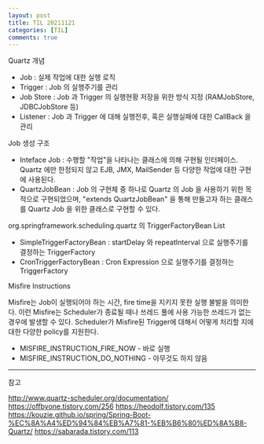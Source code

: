```yaml
---
layout: post
title: TIL 20211121
categories: [TIL]
comments: true
---
```


Quartz 개념

- Job : 실제 작업에 대한 실행 로직
- Trigger : Job 의 실행주기를 관리
- Job Store : Job 과 Trigger 의 실행현황 저장을 위한 방식 지정 (RAMJobStore, JDBCJobStore 등)
- Listener : Job 과 Trigger 에 대해 실행전후, 혹은 실행실패에 대한 CallBack 을 관리

Job 생성 구조

- Inteface Job : 수행할 "작업"을 나타나는 클래스에 의해 구현될 인터페이스. Quartz 에만 한정되지 않고 EJB, JMX, MailSender 등 다양한 작업에 대한 구현에 사용된다.
- QuartzJobBean : Job 의 구현체 중 하나로 Quartz 의 Job 을 사용하기 위한 목적으로 구현되었으며, "extends QuartzJobBean" 을 통해 만들고자 하는 클래스를 Quartz Job 을 위한 클래스로 구현할 수 있다.

org.springframework.scheduling.quartz 의 TriggerFactoryBean List

- SimpleTriggerFactoryBean : startDelay 와 repeatInterval 으로 실행주기를 결정하는 TriggerFactory
- CronTriggerFactoryBean : Cron Expression 으로 실행주기를 결정하는 TriggerFactory

Misfire Instructions

Misfire는 Job이 실행되어야 하는 시간, fire time을 지키지 못한 실행 불발을 의미한다. 이런 Misfire는 Scheduler가 종료될 때나 쓰레드 풀에 사용 가능한 쓰레드가 없는 경우에 발생할 수 있다. Scheduler가 Misfire된 Trigger에 대해서 어떻게 처리할 지에 대한 다양한 policy를 지원한다. 
- MISFIRE_INSTRUCTION_FIRE_NOW - 바로 실행
- MISFIRE_INSTRUCTION_DO_NOTHING - 아무것도 하지 않음

-----------

참고

http://www.quartz-scheduler.org/documentation/
https://offbyone.tistory.com/256
https://heodolf.tistory.com/135
https://kouzie.github.io/spring/Spring-Boot-%EC%8A%A4%ED%94%84%EB%A7%81-%EB%B6%80%ED%8A%B8-Quartz/
https://sabarada.tistory.com/113
